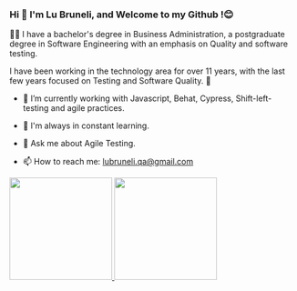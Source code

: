   ###                                                                Hi 👋  I'm Lu Bruneli, and Welcome to my Github !😊
  
  
   
	 
   
👩‍💻 I have a bachelor's degree in Business Administration, a postgraduate degree in Software Engineering with an emphasis on Quality and software testing.

I have been working in the technology area for over 11 years, with the last few years focused on Testing and Software Quality. 🐞



- 🔭 I’m currently working with Javascript, Behat, Cypress, Shift-left-testing and agile practices.
 
- 🌱 I'm always in constant learning.

- 💬 Ask me about Agile Testing.

- 📫 How to reach me: lubruneli.qa@gmail.com



<div>
<a href="https://github.com/lucasdiblasi">
<img height="180em" src="https://github-readme-stats.vercel.app/api?username=lubruneliqa&show_icons=true&theme=dracula&include_all_commits=true&count_private=true"/>
<img height="180em" src="https://github-readme-stats.vercel.app/api/top-langs/?username=lubruneliqa&layout=compact&langs_count=7&theme=dracula"/>
</div>






